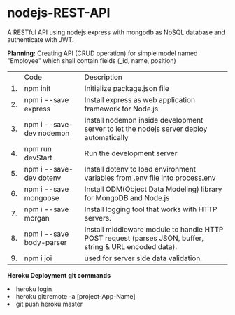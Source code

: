 # nodejs-REST-API
A RESTful API using nodejs express with mongodb as NoSQL database and authenticate with JWT.

<p>
<b>Planning:</b>
Creating API (CRUD operation) for simple model named "Employee" which shall contain fields (_id, name, position)
</p>

<table>
<th>
  <td>Code</td>
  <td>Description</td>
</th>
<tr>
  <td>1.</td>
  <td>npm init</td>
  <td>Initialize package.json file</td>
</tr>
<tr>
  <td>2.</td>
  <td>npm i --save express</td>
  <td>Install express as web application framework for Node.js</td>
</tr>
<tr>
  <td>3.</td>
  <td>npm i --save-dev nodemon</td>
  <td>Install nodemon inside development server to let the nodejs server deploy automatically</td>
</tr>
<tr>
  <td>4.</td>
  <td>npm run devStart</td>
  <td>Run the development server</td>
</tr>
<tr>
  <td>5.</td>
  <td>npm i --save-dev dotenv</td>
  <td>Install dotenv to load environment variables from .env file into process.env</td>
</tr>
<tr>
  <td>6.</td>
  <td>npm i --save mongoose</td>
  <td>Install ODM(Object Data Modeling) library for MongoDB and Node.js</td>
</tr>
<tr>
  <td>7.</td>
  <td>npm i --save morgan</td>
  <td>Install logging tool that works with HTTP servers.</td>
</tr>
<tr>
  <td>8.</td>
  <td>npm i --save body-parser</td>
  <td>Install middleware module to handle HTTP POST request (parses JSON, buffer, string & URL encoded data).</td>
</tr>
<tr>
  <td>9.</td>
  <td>npm i joi</td>
  <td>used for server side data validation.</td>
</tr>
</table>

<p>
 <b> Heroku Deployment git commands </b>
  <li>heroku login</li>
  <li>heroku git:remote -a [project-App-Name] </li>
  <li>git push heroku master</li>
</p>

